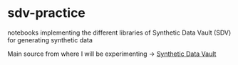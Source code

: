 # sdv-practice
notebooks implementing the different libraries of Synthetic Data Vault (SDV) for generating synthetic data

Main source from where I will be experimenting -> [Synthetic Data Vault](https://sdv.dev/SDV/index.html)

